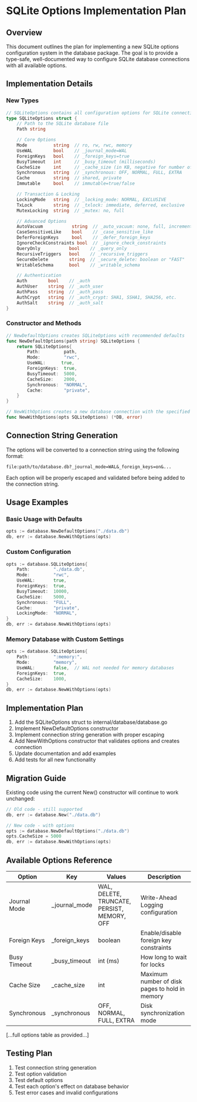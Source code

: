 # SQLite Options Implementation Plan

## Overview

This document outlines the plan for implementing a new SQLite options configuration system in the database package. The goal is to provide a type-safe, well-documented way to configure SQLite database connections with all available options.

## Implementation Details

### New Types

```go
// SQLiteOptions contains all configuration options for SQLite connection
type SQLiteOptions struct {
    // Path to the SQLite database file
    Path string

    // Core Options
    Mode          string  // ro, rw, rwc, memory
    UseWAL        bool    // _journal_mode=WAL
    ForeignKeys   bool    // _foreign_keys=true
    BusyTimeout   int     // _busy_timeout (milliseconds)
    CacheSize     int     // _cache_size (in KB, negative for number of pages)
    Synchronous   string  // _synchronous: OFF, NORMAL, FULL, EXTRA
    Cache         string  // shared, private
    Immutable     bool    // immutable=true/false

    // Transaction & Locking
    LockingMode   string  // _locking_mode: NORMAL, EXCLUSIVE
    TxLock        string  // _txlock: immediate, deferred, exclusive
    MutexLocking  string  // _mutex: no, full

    // Advanced Options
    AutoVacuum           string  // _auto_vacuum: none, full, incremental
    CaseSensitiveLike    bool    // _case_sensitive_like
    DeferForeignKeys     bool    // _defer_foreign_keys
    IgnoreCheckConstraints bool  // _ignore_check_constraints
    QueryOnly           bool    // _query_only
    RecursiveTriggers   bool    // _recursive_triggers
    SecureDelete        string  // _secure_delete: boolean or "FAST"
    WritableSchema      bool    // _writable_schema

    // Authentication
    Auth        bool    // _auth
    AuthUser    string  // _auth_user
    AuthPass    string  // _auth_pass
    AuthCrypt   string  // _auth_crypt: SHA1, SSHA1, SHA256, etc.
    AuthSalt    string  // _auth_salt
}
```

### Constructor and Methods

```go
// NewDefaultOptions creates SQLiteOptions with recommended defaults
func NewDefaultOptions(path string) SQLiteOptions {
    return SQLiteOptions{
        Path:         path,
        Mode:         "rwc",
        UseWAL:      true,
        ForeignKeys:  true,
        BusyTimeout:  5000,
        CacheSize:    2000,
        Synchronous:  "NORMAL",
        Cache:        "private",
    }
}

// NewWithOptions creates a new database connection with the specified options
func NewWithOptions(opts SQLiteOptions) (*DB, error)
```

## Connection String Generation

The options will be converted to a connection string using the following format:

```
file:path/to/database.db?_journal_mode=WAL&_foreign_keys=on&...
```

Each option will be properly escaped and validated before being added to the connection string.

## Usage Examples

### Basic Usage with Defaults

```go
opts := database.NewDefaultOptions("./data.db")
db, err := database.NewWithOptions(opts)
```

### Custom Configuration

```go
opts := database.SQLiteOptions{
    Path:         "./data.db",
    Mode:         "rwc",
    UseWAL:       true,
    ForeignKeys:  true,
    BusyTimeout:  10000,
    CacheSize:    5000,
    Synchronous:  "FULL",
    Cache:        "private",
    LockingMode:  "NORMAL",
}
db, err := database.NewWithOptions(opts)
```

### Memory Database with Custom Settings

```go
opts := database.SQLiteOptions{
    Path:         ":memory:",
    Mode:         "memory",
    UseWAL:       false,  // WAL not needed for memory databases
    ForeignKeys:  true,
    CacheSize:    1000,
}
db, err := database.NewWithOptions(opts)
```

## Implementation Plan

1. Add the SQLiteOptions struct to internal/database/database.go
2. Implement NewDefaultOptions constructor
3. Implement connection string generation with proper escaping
4. Add NewWithOptions constructor that validates options and creates connection
5. Update documentation and add examples
6. Add tests for all new functionality

## Migration Guide

Existing code using the current New() constructor will continue to work unchanged:

```go
// Old code - still supported
db, err := database.New("./data.db")

// New code - with options
opts := database.NewDefaultOptions("./data.db")
opts.CacheSize = 5000
db, err := database.NewWithOptions(opts)
```

## Available Options Reference

| Option       | Key            | Values                                      | Description                                    |
| ------------ | -------------- | ------------------------------------------- | ---------------------------------------------- |
| Journal Mode | \_journal_mode | WAL, DELETE, TRUNCATE, PERSIST, MEMORY, OFF | Write-Ahead Logging configuration              |
| Foreign Keys | \_foreign_keys | boolean                                     | Enable/disable foreign key constraints         |
| Busy Timeout | \_busy_timeout | int (ms)                                    | How long to wait for locks                     |
| Cache Size   | \_cache_size   | int                                         | Maximum number of disk pages to hold in memory |
| Synchronous  | \_synchronous  | OFF, NORMAL, FULL, EXTRA                    | Disk synchronization mode                      |

[...full options table as provided...]

## Testing Plan

1. Test connection string generation
2. Test option validation
3. Test default options
4. Test each option's effect on database behavior
5. Test error cases and invalid configurations
